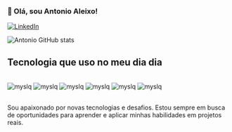 

### 👋 Olá, sou Antonio Aleixo!
[![LinkedIn](https://img.shields.io/badge/LinkedIn-0077B5?style=for-the-badge&logo=linkedin&logoColor=white)](https://www.linkedin.com/in/antonio-aleixo-1a8923209/) 



![Antonio GitHub stats](https://github-readme-stats.vercel.app/api?username=AAleixo98&show_icons=true&theme=dracula)

## Tecnologia que uso no meu dia dia
<div style="display: inline_block"><br>
    <img alt="myslq" src="https://img.shields.io/badge/MySQL-005C84?style=for-the-badge&logo=mysql&logoColor=white">
    <img alt="myslq" src="https://img.shields.io/badge/PostgreSQL-316192?style=for-the-badge&logo=postgresql&logoColor=white">
    <img alt="myslq" src="https://img.shields.io/badge/Microsoft_Office-D83B01?style=for-the-badge&logo=microsoft-office&logoColor=white">
    <img alt="myslq" src="https://img.shields.io/badge/Python-3776AB?style=for-the-badge&logo=python&logoColor=white">
    <img alt="myslq" src="https://img.shields.io/badge/Made%20with-Jupyter-orange?style=for-the-badge&logo=Jupyter">
    <img alt="myslq" src="https://img.shields.io/badge/TensorFlow-FF6F00?style=for-the-badge&logo=tensorflow&logoColor=white">
    

</div><br/>

Sou apaixonado por novas tecnologias e desafios. Estou sempre em busca de oportunidades para aprender e aplicar minhas habilidades em projetos reais.



